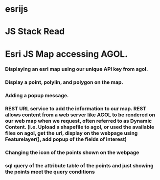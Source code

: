 # esrijs
# JS Stack Read
# Esri JS Map accessing AGOL.
### Displaying an esri map using our unique API key from agol.
### Display a point, polylin, and polygon on the map.
### Adding a popup message.
### REST URL service to add the information to our map. REST allows content from a web server like AGOL to be rendered on our web map when we request, often referred to as Dynamic Content. (i.e. Upload a shapefile to agol, or used the available files on agol, get the url, display on the webpage using Featurelayer(), add popup of the fields of interest)
### Changing the icon of the points shown on the webpage
### sql query of the attribute table of the points and just showing the points meet the query conditions

